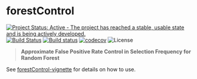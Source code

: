 # forestControl

[![Project Status: Active - The project has reached a stable, usable state and is being actively developed.](http://www.repostatus.org/badges/latest/active.svg)](http://www.repostatus.org/#active) [![Build Status](https://travis-ci.org/wilsontom/forestControl.svg?branch=master)](https://travis-ci.org/wilsontom/forestControl) [![Build status](https://ci.appveyor.com/api/projects/status/5ib1y4o1vqo8x12l/branch/master?svg=true)](https://ci.appveyor.com/project/wilsontom/forestcontrol/branch/master) [![codecov](https://codecov.io/gh/wilsontom/forestControl/branch/master/graph/badge.svg)](https://codecov.io/gh/wilsontom/forestControl) ![License](https://img.shields.io/badge/license-MIT-blue.svg "MIT")

> __Approximate False Positive Rate Control in Selection Frequency for Random Forest__


See [forestControl-vignette](http://htmlpreview.github.io/?https://raw.githubusercontent.com/wilsontom/forestControl/master/vignette/forestControl-vignette.html) for details on how to use.
